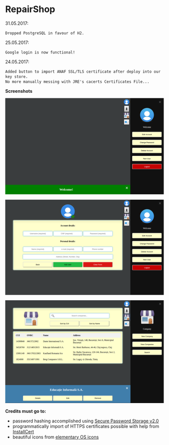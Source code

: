 RepairShop
=============================

31.05.2017:  
````
Dropped PostgreSQL in favour of H2.
````

25.05.2017:  
````
Google login is now functional!
````

24.05.2017:  
````
Added button to import ANAF SSL/TLS certificate after deploy into our key store. 
No more manually messing with JRE's cacerts Certificates File...
````
**Screenshots**  

![Welcome Page](screenshots/welcome_screen.png "Welcome Screen")

![Create a new account](screenshots/new_account.png "New Account")

![View Companies](screenshots/view_companies.png "View Companies List")



**Credits must go to:**

- password hashing accomplished using [Secure Password Storage v2.0](https://github.com/defuse/password-hashing)
- programmatically import of HTTPS certificates possible with help from [InstallCert](https://github.com/escline/InstallCert)
- beautiful icons from [elementary OS icons](https://github.com/elementary/icons)

